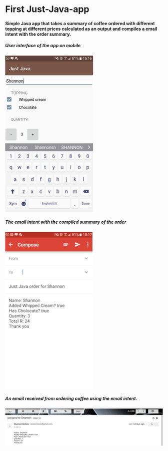 # First Just-Java-app

#### Simple Java app that takes a summary of coffee ordered with different topping at different prices calculated as an output and compiles a email intent with the order summary.

##### User interface of the app on mobile
<img src="/Screenshot_20180607-151658.png" height="500px">

##### The email intent with the compiled summary of the order
<img src="/Untitled.png" height="500px">

##### An email received from ordering coffee using the email intent.
<img src="/Screenshot from 2018-06-11 09-44-10.png">
